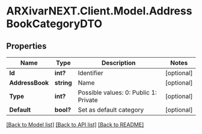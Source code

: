 # ARXivarNEXT.Client.Model.AddressBookCategoryDTO
## Properties

Name | Type | Description | Notes
------------ | ------------- | ------------- | -------------
**Id** | **int?** | Identifier | [optional] 
**AddressBook** | **string** | Name | [optional] 
**Type** | **int?** | Possible values:  0: Public  1: Private  | [optional] 
**Default** | **bool?** | Set as default category | [optional] 

[[Back to Model list]](../README.md#documentation-for-models) [[Back to API list]](../README.md#documentation-for-api-endpoints) [[Back to README]](../README.md)

